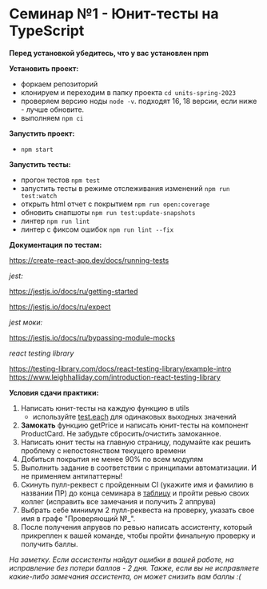 # Семинар №1 - Юнит-тесты на TypeScript

**Перед установкой убедитесь, что у вас установлен npm**

**Установить проект:**

- форкаем репозиторий
- клонируем и переходим в папку проекта `cd units-spring-2023`
- проверяем версию ноды `node -v`. подходят 16, 18 версии, если ниже - лучше обновите.
- выполняем `npm ci`

**Запустить проект:**

- `npm start`

**Запустить тесты:**

- прогон тестов `npm test`
- запустить тесты в режиме отслеживания изменений `npm run test:watch`
- открыть html отчет с покрытием `npm run open:coverage`
- обновить снапшоты `npm run test:update-snapshots`
- линтер `npm run lint`
- линтер с фиксом ошибок `npm run lint --fix`

**Документация по тестам:**

https://create-react-app.dev/docs/running-tests

_jest:_

https://jestjs.io/docs/ru/getting-started

https://jestjs.io/docs/ru/expect

_jest моки:_

https://jestjs.io/docs/ru/bypassing-module-mocks

_react testing library_

https://testing-library.com/docs/react-testing-library/example-intro
https://www.leighhalliday.com/introduction-react-testing-library

**Условия сдачи практики:**

1. Написать юнит-тесты на каждую функцию в utils
    - используйте [test.each](https://jestjs.io/docs/en/api#testeachtablename-fn-timeout) для одинаковых выходных значений
2. **Замокать** функцию getPrice и написать юнит-тесты на компонент ProductCard. Не забудьте сбросить/очистить замоканное.
3. Написать юнит тесты на главную страницу, подумайте как решить проблему с непостоянством текущего времени
4. Добиться покрытия не менее 90% по всем модулям
5. Выполнить задание в соответствии с принципами автоматизации. И не применяем антипаттерны!
6. Скинуть пулл-реквест с пройденным CI (укажите имя и фамилию в названии ПР) до конца семинара в [таблицу](https://docs.google.com/spreadsheets/d/1V8t90F2lD86REIyJuqWUvCGRHxo5k--48Rgih6nUltU/edit?usp=sharing) и пройти ревью своих коллег (исправить все замечания и получить 2 аппрува)
7. Выбрать себе минимум 2 пулл-реквеста на проверку, указать свое имя в графе "Проверяющий №_".
8. После получения апрувов по ревью написать ассистенту, который прикреплен к вашей команде, чтобы пройти финальную проверку и получить баллы.

*На заметку. Если ассистенты найдут ошибки в вашей работе, на исправление без потери баллов - 2 дня. Также, если вы не исправляете какие-либо замечания ассистента, он может снизить вам баллы :(*
